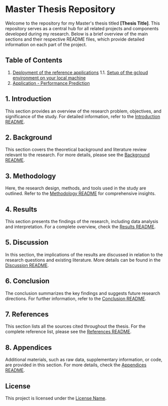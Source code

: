 # Master Thesis Repository

Welcome to the repository for my Master's thesis titled **[Thesis Title]**. This repository serves as a central hub for all related projects and components developed during my research. Below is a brief overview of the main sections and their respective README files, which provide detailed information on each part of the project.

## Table of Contents

1. [Deployment of the reference applications](reference-applications/setup-documentation/custom-docs/)
    1.1. [Setup of the gcloud environment on your local machine](reference-applications/setup-documentation/custom-docs/cloud-console-shortcuts)
2. [Application - Performance Prediction](#background)


## 1. Introduction

This section provides an overview of the research problem, objectives, and significance of the study. For detailed information, refer to the [Introduction README](path/to/introduction/README.md).

## 2. Background

This section covers the theoretical background and literature review relevant to the research. For more details, please see the [Background README](path/to/background/README.md).

## 3. Methodology

Here, the research design, methods, and tools used in the study are outlined. Refer to the [Methodology README](path/to/methodology/README.md) for comprehensive insights.

## 4. Results

This section presents the findings of the research, including data analysis and interpretation. For a complete overview, check the [Results README](path/to/results/README.md).

## 5. Discussion

In this section, the implications of the results are discussed in relation to the research questions and existing literature. More details can be found in the [Discussion README](path/to/discussion/README.md).

## 6. Conclusion

The conclusion summarizes the key findings and suggests future research directions. For further information, refer to the [Conclusion README](path/to/conclusion/README.md).

## 7. References

This section lists all the sources cited throughout the thesis. For the complete reference list, please see the [References README](path/to/references/README.md).

## 8. Appendices

Additional materials, such as raw data, supplementary information, or code, are provided in this section. For more details, check the [Appendices README](path/to/appendices/README.md).

## License

This project is licensed under the [License Name](link/to/license).
